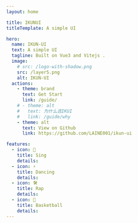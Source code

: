 ```yaml
---
layout: home

title: IKUNUI
titleTemplate: A simple UI

hero:
  name: IKUN-UI
  text: A simple UI
  tagline: Built on Vue3 and Vitejs .
  image:
    # src: /logo-with-shadow.png
    src: /layer5.png
    alt: IKUN-UI
  actions:
    - theme: brand
      text: Get Start
      link: /guide/
    # - theme: alt
    #   text: 为什么选IKUI
    #   link: /guide/why
    - theme: alt
      text: View on Github
      link: https://github.com/LAINE001/ikun-ui

features:
  - icon: 🎵
    title: Sing
    details:
  - icon: ⚡️
    title: Dancing
    details:
  - icon: 🛠️
    title: Rap
    details:
  - icon: 🏀
    title: Basketball
    details:
---
```

